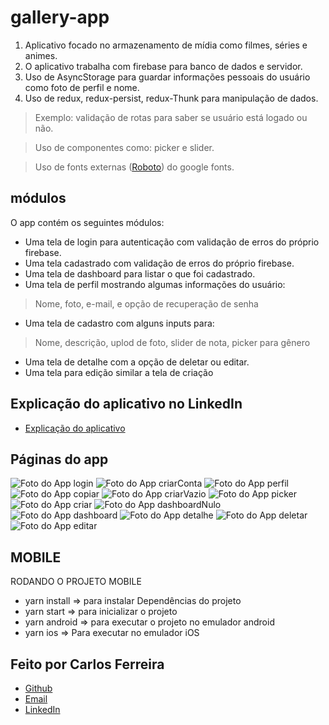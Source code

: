 # gallery-app 

1. Aplicativo focado no armazenamento de mídia como filmes, séries e animes.
2. O aplicativo trabalha com firebase para banco de dados e servidor.
4. Uso de AsyncStorage para guardar informações pessoais do usuário como foto de perfil e nome.
5. Uso de redux, redux-persist, redux-Thunk para manipulação de dados. 
> Exemplo: validação de rotas para saber se usuário está logado ou não.

> Uso de componentes como: picker e slider.

> Uso de fonts externas ([Roboto](https://fonts.google.com/specimen/Roboto)) do google fonts.

## módulos

O app contém os seguintes módulos:

* Uma tela de login para autenticação com validação de erros do próprio firebase.
* Uma tela cadastrado com validação de erros do próprio firebase.
* Uma tela de dashboard para listar o que foi cadastrado.
* Uma tela de perfil mostrando algumas informações do usuário:
> Nome, foto, e-mail, e opção de recuperação de senha
* Uma tela de cadastro com alguns inputs para:
> Nome, descrição, uplod de foto, slider de nota, picker para gênero   
* Uma tela de detalhe com a opção de deletar ou editar.
* Uma tela para edição similar a tela de criação

## Explicação do aplicativo no LinkedIn
* [Explicação do aplicativo](https://www.linkedin.com/posts/carlos-ferreira-4b2ba219a_js-reactnative-redux-activity-6802983240601747456-2iY6)

## Páginas do app
![Foto do App login](https://github.com/CarlosSTS/gallery-app/blob/master/images/login.jpg)
![Foto do App criarConta](https://github.com/CarlosSTS/gallery-app/blob/master/images/createAccount.jpg)
![Foto do App perfil](https://github.com/CarlosSTS/gallery-app/blob/master/images/profile.jpg)
![Foto do App copiar](https://github.com/CarlosSTS/gallery-app/blob/master/images/copy.jpg)
![Foto do App criarVazio](https://github.com/CarlosSTS/gallery-app/blob/master/images/createNull.jpg)
![Foto do App picker](https://github.com/CarlosSTS/gallery-app/blob/master/images/picker.jpg)
![Foto do App criar](https://github.com/CarlosSTS/gallery-app/blob/master/images/create.jpg)
![Foto do App dashboardNulo](https://github.com/CarlosSTS/gallery-app/blob/master/images/dashboardNull.jpg)
![Foto do App dashboard](https://github.com/CarlosSTS/gallery-app/blob/master/images/dashboard.jpg)
![Foto do App detalhe](https://github.com/CarlosSTS/gallery-app/blob/master/images/detail.jpg)
![Foto do App deletar](https://github.com/CarlosSTS/gallery-app/blob/master/images/delete.jpg)
![Foto do App editar](https://github.com/CarlosSTS/gallery-app/blob/master/images/edit.jpg)

## MOBILE
RODANDO O PROJETO MOBILE
* yarn install => para instalar Dependências do projeto
* yarn start => para inicializar o projeto
* yarn android => para executar o projeto no emulador android
* yarn ios => Para executar no emulador iOS

## Feito por Carlos Ferreira
* [Github](https://www.github.com/CarlosSTS)
* [Email](mailto://carlossts826@gmail.com)
* [LinkedIn](https://www.linkedin.com/in/carlos-ferreira-4b2ba219a/)
